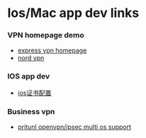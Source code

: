 # Ios/Mac app dev links

### VPN homepage demo
 - [express vpn homepage](https://www.express-vpn-signup.info/)
 - [nord vpn](https://nordzg.com/)

### IOS app dev
 - [ios证书配置](https://blog.csdn.net/LG_sun/article/details/54375955)

### Business vpn
 - [pritunl openvpn/ipsec multi os support](https://pritunl.com/)
